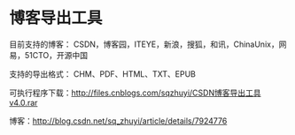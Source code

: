 博客导出工具
==========

目前支持的博客：
CSDN，博客园，ITEYE，新浪，搜狐，和讯，ChinaUnix，网易，51CTO，开源中国

支持的导出格式：
CHM、PDF、HTML、TXT、EPUB

可执行程序下载：http://files.cnblogs.com/sqzhuyi/CSDN博客导出工具v4.0.rar

博客：http://blog.csdn.net/sq_zhuyi/article/details/7924776